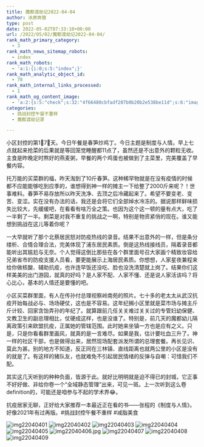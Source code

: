```yaml
---
title: 魔都渡劫记2022-04-04
author: 冰原奔狼
type: post
date: 2022-05-02T07:33:10+00:00
url: /2022/05/02/魔都渡劫记2022-04-04/
rank_math_primary_category:
  - 3
rank_math_news_sitemap_robots:
  - index
rank_math_robots:
  - 'a:1:{i:0;s:5:"index";}'
rank_math_analytic_object_id:
  - 78
rank_math_internal_links_processed:
  - 1
rank_math_og_content_image:
  - 'a:2:{s:5:"check";s:32:"4f66480cbfadf207b0b20b2e538be11d";s:6:"images";a:0:{}}'
categories:
  - 挑战封控午餐不重样
  - 魔都渡劫记录

---
```

小区封控的第1⃣️7⃣️天。今日午餐是春笋炒鸡丁。今日主题是制度与人情。早上七点就起来抢菜的后果就是等回笼觉睡醒都11点了，虽然还是不出意外的颗粒无收。主食是昨晚定时熬好的燕麦粥，早餐的两个鸡蛋也被做到了主菜里，完美覆盖了早餐内容。

托万能的买菜群的福，昨天淘到了10斤春笋。这种稀罕物就是在没有疫情的时候都不应能能够吃到应季的，谁想得到神一样的摊主一下给整了2000斤来呢？！世事难料。春笋不易存放所以昨天洗净、去顶之后冷藏起来了。希望不要变老、变苦、变涩。实在没有办法的话，我还是会将它们全部焯水冷冻的。据说那样鲜味损失比较大，先缓缓吧，在看看有啥万全之策。也因为这个这一顿的量有点大，吃了一半剩了一半。剩菜是对我不重复的挑战之一啊，特别是物资紧俏的现在。谁又能想到挑战在这儿等着你呢？

一大早就听了那个北蔡居民怒对防疫热线的录音。结果不出意外的一样，但是条分缕析、合情合理合法，完美体现了浦东居民素质。倒是这热线接线员，隔着录音都能听出其尴尬与无奈。个人觉得这倒比那些在各个群里面号召大家画个精致妆容给兄弟省市的防疫支援人员看，要更能展示上海居民素质。你想想，人家星夜兼程来给你做核酸、辅助抗疫，也许连早饭还没吃、脸也没洗清楚就上岗了。结果你们这样美美的出门游园，就真的好吗？是人家不配、人家不懂、还是说人家活该吗？将心比心，基本的人情还是要懂的吧。

小区买菜群里面，有人在传孙付总理视察岭南苑的照片。七十多的老太太从武汉抗疫开始每战必与、场场硬仗，这也是不容易。这年纪搁小区里就是菜市场与摊主斤斤计较、回家含饴弄孙的年纪了。就算跟前几任关关难过关关过的专管妇幼保健、文教卫生的副总理相比，仗硬成这样，也是没谁了。特别是，前几天的魔都幼儿隔离政策引来欧盟抗疫，正属她的管辖范围。此时她来坐镇一方也是应有之义。只是，只是你看看群里画风，就真的是一言难尽。如果是我，估计要吐血三升了。神一样的社区干部，也是做得出来，居然现场配套派发所谓的总理套餐。再长见识、莫此为甚。别的地方不知道，反正同在三林镇、直线距离也就两公里的小区是没有的就是了。有这样的猪队友，也就难免不引起居民情绪的反弹与自嘲：可惜我们不配。

其实这几天听到的种种负面，皆源于此。就好比明明就是迫不得已的封城，它正事不好好做、非给你卷一个“全域静态管理”出来，可见一斑。上一次听到这么卷definition的，可能还是咱参与不起的学术界😂。

抗疫居家无聊，正好给大家推荐一本最近正在看的书——张程的《制度与人情》。好像2021年有过再版。#挑战封控午餐不重样 #减脂美食

<img decoding="async" src="https://i0.wp.com/s2.loli.net/2022/05/02/GbKB4koqY3XMWr9.jpg?w=640&#038;ssl=1" alt="img22040401" data-recalc-dims="1" />  
<img decoding="async" src="https://i0.wp.com/s2.loli.net/2022/05/02/t958jfRFBJ1AyNw.jpg?w=640&#038;ssl=1" alt="img22040402" data-recalc-dims="1" />  
<img decoding="async" src="https://i0.wp.com/s2.loli.net/2022/05/02/x4XCHGFp2h5KtYf.jpg?w=640&#038;ssl=1" alt="img22040403" data-recalc-dims="1" />  
<img decoding="async" src="https://i0.wp.com/s2.loli.net/2022/05/02/YSkWrbMwt7sKHTl.jpg?w=640&#038;ssl=1" alt="img22040404" data-recalc-dims="1" />  
<img decoding="async" src="https://i0.wp.com/s2.loli.net/2022/05/02/FYpM6w2QmKkvXni.jpg?w=640&#038;ssl=1" alt="img22040405" data-recalc-dims="1" />  
<img decoding="async" src="https://i0.wp.com/s2.loli.net/2022/05/02/ANTxd1amqPXfhru.jpg?w=640&#038;ssl=1" alt="img22040406.jpg" data-recalc-dims="1" />  
<img decoding="async" src="https://i0.wp.com/s2.loli.net/2022/05/02/iuDezpoAF7M18XQ.jpg?w=640&#038;ssl=1" alt="img22040407" data-recalc-dims="1" />  
<img decoding="async" src="https://i0.wp.com/s2.loli.net/2022/05/02/VBCJYSyAZIDEnmh.jpg?w=640&#038;ssl=1" alt="img22040408" data-recalc-dims="1" />  
<img decoding="async" src="https://i0.wp.com/s2.loli.net/2022/05/02/bEtfSWTnAvrdIHo.jpg?w=640&#038;ssl=1" alt="img22040409" data-recalc-dims="1" />